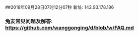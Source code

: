 ##2018年09月28日07时12分07秒 新址: 142.93.178.186
### 兔友常见问题及解答: https://github.com/wanggonging/d/blob/w/FAQ.md
